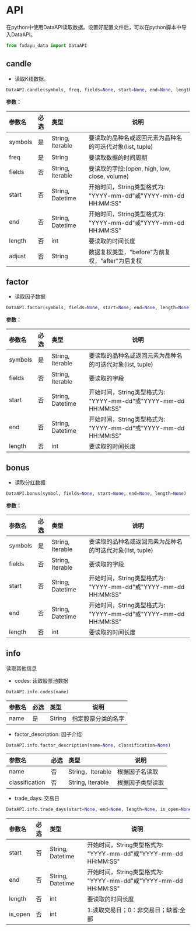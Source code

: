 # API

在python中使用DataAPI读取数据。设置好配置文件后，可以在python脚本中导入DataAPI。

```python
from fxdayu_data import DataAPI
```

## candle

- 读取K线数据。

```python
DataAPI.candle(symbols, freq, fields=None, start=None, end=None, length=None, adjust=None)
```

**参数：**

|参数名|必选|类型|说明|
|:----|:---|:----- |-----   |
|symbols|是|String, Iterable|要读取的品种名或返回元素为品种名的可迭代对象(list, tuple)|
|freq|是|String|要读取数据的时间周期|
|fields|否|String, Iterable|要读取的字段:(open, high, low, close, volume)|
|start|否|String, Datetime|开始时间，String类型格式为: "YYYY-mm-dd"或"YYYY-mm-dd HH:MM:SS"|
|end|否|String, Datetime|开始时间，String类型格式为: "YYYY-mm-dd"或"YYYY-mm-dd HH:MM:SS"|
|length|否|int|要读取的时间长度|
|adjust|否|String|数据复权类型，"before"为前复权，"after"为后复权|

## factor

- 读取因子数据

```python
DataAPI.factor(symbols, fields=None, start=None, end=None, length=None)
```

**参数：**

|参数名|必选|类型|说明|
|:----|:---|:----- |-----   |
|symbols|是|String, Iterable|要读取的品种名或返回元素为品种名的可迭代对象(list, tuple)|
|fields|否|String, Iterable|要读取的字段|
|start|否|String, Datetime|开始时间，String类型格式为: "YYYY-mm-dd"或"YYYY-mm-dd HH:MM:SS"|
|end|否|String, Datetime|开始时间，String类型格式为: "YYYY-mm-dd"或"YYYY-mm-dd HH:MM:SS"|
|length|否|int|要读取的时间长度|

## bonus

- 读取分红数据

```python
DataAPI.bonus(symbol, fields=None, start=None, end=None, length=None)
```

**参数：**

|参数名|必选|类型|说明|
|:----|:---|:----- |-----   |
|symbols|是|String, Iterable|要读取的品种名或返回元素为品种名的可迭代对象(list, tuple)|
|fields|否|String, Iterable|要读取的字段|
|start|否|String, Datetime|开始时间，String类型格式为: "YYYY-mm-dd"或"YYYY-mm-dd HH:MM:SS"|
|end|否|String, Datetime|开始时间，String类型格式为: "YYYY-mm-dd"或"YYYY-mm-dd HH:MM:SS"|
|length|否|int|要读取的时间长度|

## info

读取其他信息

- codes:
读取股票池数据

```python
DataAPI.info.codes(name)
```

|参数名|必选|类型|说明|
|:----|:---|:----- |-----   |
|name|是|String|指定股票分类的名字|


- factor_description:
因子介绍

```python
DataAPI.info.factor_description(name=None, classification=None)
```

|参数名|必选|类型|说明|
|:----|:---|:----- |-----   |
|name|否|String，Iterable|根据因子名读取|
|classification|否|String, Iterable|根据因子类型读取|

- trade_days:
交易日

```python
DataAPI.info.trade_days(start=None, end=None, length=None, is_open=None)
```

|参数名|必选|类型|说明|
|:----|:---|:----- |-----   |
|start|否|String, Datetime|开始时间，String类型格式为: "YYYY-mm-dd"或"YYYY-mm-dd HH:MM:SS"|
|end|否|String, Datetime|开始时间，String类型格式为: "YYYY-mm-dd"或"YYYY-mm-dd HH:MM:SS"|
|length|否|int|要读取的时间长度|
|is_open|否|int|1:读取交易日；0：非交易日；缺省:全部|
